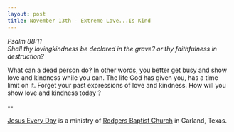 ```yaml
---
layout: post
title: November 13th - Extreme Love...Is Kind
---
```


_Psalm 88:11  
Shall thy lovingkindness be declared in the grave? or thy
faithfulness in destruction?_

What can a dead person do? In other words, you better get busy and
show love and kindness while you can. The life God has given you, has
a time limit on it. Forget your past expressions of love and kindness.
How will you show love and kindness today ?

 --

<a href=http://jesuseveryday.net>Jesus Every Day</a> is a ministry of <a href=http://rodgersbaptist.net>Rodgers Baptist Church</a> in Garland, Texas.
